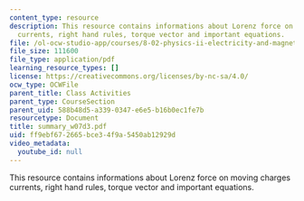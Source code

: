 ```yaml
---
content_type: resource
description: This resource contains informations about Lorenz force on moving charges
  currents, right hand rules, torque vector and important equations.
file: /ol-ocw-studio-app/courses/8-02-physics-ii-electricity-and-magnetism-spring-2007/ff9ebf672665bce34f9a5450ab12929d_summary_w07d3.pdf
file_size: 111600
file_type: application/pdf
learning_resource_types: []
license: https://creativecommons.org/licenses/by-nc-sa/4.0/
ocw_type: OCWFile
parent_title: Class Activities
parent_type: CourseSection
parent_uid: 588b48d5-a339-0347-e6e5-b16b0ec1fe7b
resourcetype: Document
title: summary_w07d3.pdf
uid: ff9ebf67-2665-bce3-4f9a-5450ab12929d
video_metadata:
  youtube_id: null
---
```

This resource contains informations about Lorenz force on moving charges currents, right hand rules, torque vector and important equations.